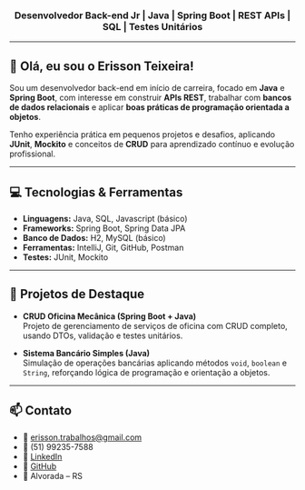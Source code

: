 <h3 align="center">Desenvolvedor Back-end Jr | Java | Spring Boot | REST APIs | SQL | Testes Unitários</h3>

---

## 👋 Olá, eu sou o Erisson Teixeira!

Sou um desenvolvedor back-end em início de carreira, focado em **Java** e **Spring Boot**, com interesse em construir **APIs REST**, trabalhar com **bancos de dados relacionais** e aplicar **boas práticas de programação orientada a objetos**.  

Tenho experiência prática em pequenos projetos e desafios, aplicando **JUnit**, **Mockito** e conceitos de **CRUD** para aprendizado contínuo e evolução profissional.

---

## 💻 Tecnologias & Ferramentas

- **Linguagens:** Java, SQL, Javascript (básico)  
- **Frameworks:** Spring Boot, Spring Data JPA  
- **Banco de Dados:** H2, MySQL (básico)  
- **Ferramentas:** IntelliJ, Git, GitHub, Postman  
- **Testes:** JUnit, Mockito  

---

## 📂 Projetos de Destaque

- **CRUD Oficina Mecânica (Spring Boot + Java)**  
  Projeto de gerenciamento de serviços de oficina com CRUD completo, usando DTOs, validação e testes unitários.  

- **Sistema Bancário Simples (Java)**  
  Simulação de operações bancárias aplicando métodos `void`, `boolean` e `String`, reforçando lógica de programação e orientação a objetos.  

---

## 📫 Contato

- 📧 erisson.trabalhos@gmail.com  
- 📱 (51) 99235-7588  
- 🔗 [LinkedIn](https://linkedin.com/in/erisson-camilo-teixeira)  
- 🔗 [GitHub](https://github.com/Erissonteixeira)  
- 📍 Alvorada – RS
